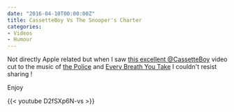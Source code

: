 ```yaml
---
date: "2016-04-10T00:00:00Z"
title: CassetteBoy Vs The Snooper's Charter
categories:
- Videos
- Humour
---
```


Not directly Apple related but when I saw [this excellent @CassetteBoy](https://www.youtube.com/watch?v=D2fSXp6N-vs&feature=youtu.be&app=desktop) video cut to the music of [the Police](https://geo.itunes.apple.com/gb/album/very-best-sting-police/id14923444?mt=1&app=music) and [Every Breath You Take](https://geo.itunes.apple.com/gb/album/every-breath-you-take/id14923444?i=14923456&mt=1&app=music) I couldn't resist sharing !

Enjoy

{{< youtube D2fSXp6N-vs >}}
